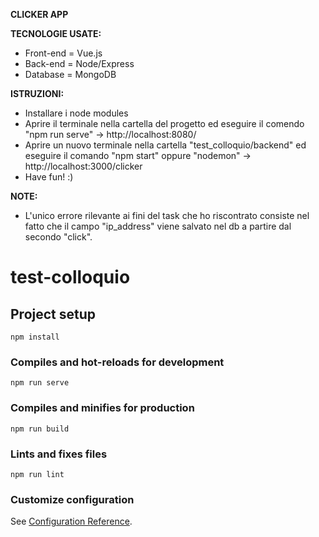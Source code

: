 <strong>CLICKER APP</strong>

<strong>TECNOLOGIE USATE:</strong>
- Front-end = Vue.js
- Back-end = Node/Express
- Database = MongoDB

<strong>ISTRUZIONI:</strong>
- Installare i node modules
- Aprire il terminale nella cartella del progetto ed eseguire il comendo "npm run serve" -> http://localhost:8080/
- Aprire un nuovo terminale nella cartella "test_colloquio/backend" ed eseguire il comando "npm start" oppure "nodemon" -> http://localhost:3000/clicker
- Have fun! :)


<strong>NOTE:</strong>
- L'unico errore rilevante ai fini del task che ho riscontrato consiste nel fatto che il campo "ip_address" viene salvato nel db a partire dal secondo "click".


# test-colloquio

## Project setup
```
npm install
```

### Compiles and hot-reloads for development
```
npm run serve
```

### Compiles and minifies for production
```
npm run build
```

### Lints and fixes files
```
npm run lint
```

### Customize configuration
See [Configuration Reference](https://cli.vuejs.org/config/).

